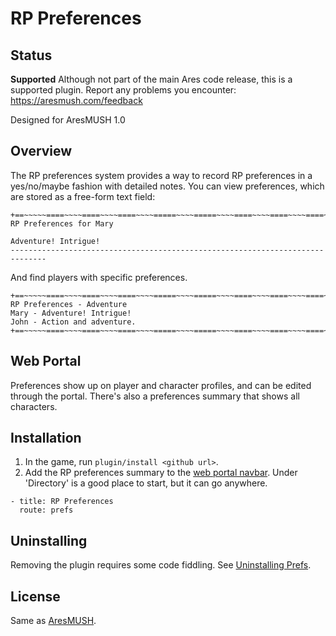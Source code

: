 # RP Preferences

## Status

**Supported** Although not part of the main Ares code release, this is a supported plugin.  Report any problems you encounter: https://aresmush.com/feedback

Designed for AresMUSH 1.0

## Overview

The RP preferences system provides a way to record RP preferences in a yes/no/maybe fashion with detailed notes.  You can view preferences, which are stored as a free-form text field:

    +==~~~~~====~~~~====~~~~====~~~~=====~~~~=====~~~~====~~~~====~~~~====~~~~~==+
    RP Preferences for Mary
    
    Adventure! Intrigue!
    ------------------------------------------------------------------------------

And find players with specific preferences. 

    +==~~~~~====~~~~====~~~~====~~~~=====~~~~=====~~~~====~~~~====~~~~====~~~~~==+
    RP Preferences - Adventure
    Mary - Adventure! Intrigue!
    John - Action and adventure.
    +==~~~~~====~~~~====~~~~====~~~~=====~~~~=====~~~~====~~~~====~~~~====~~~~~==+

## Web Portal

Preferences show up on player and character profiles, and can be edited through the portal. There's also a preferences summary that shows all characters.

## Installation

1. In the game, run `plugin/install <github url>`.
2. Add the RP preferences summary to the [web portal navbar](https://aresmush.com/tutorials/config/website.html#changing-the-navbar). Under 'Directory' is a good place to start, but it can go anywhere.

```
- title: RP Preferences
  route: prefs
```

## Uninstalling

Removing the plugin requires some code fiddling.  See [Uninstalling Prefs](Uninstalling.md).

## License

Same as [AresMUSH](https://aresmush.com/license).